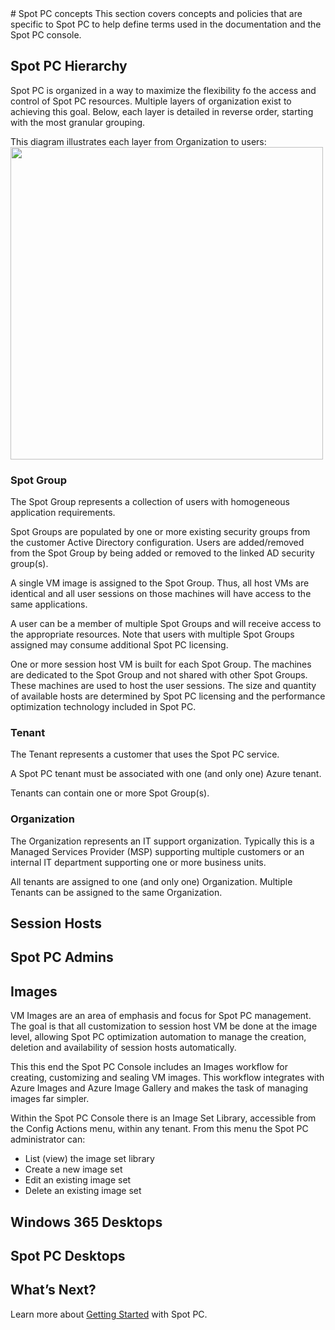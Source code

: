 <meta name="robots" content="noindex">
# Spot PC concepts
This section covers concepts and policies that are specific to Spot PC to help define terms used in the documentation and the Spot PC console.

## Spot PC Hierarchy
Spot PC is organized in a way to maximize the flexibility fo the access and control of Spot PC resources.  Multiple layers of organization exist to achieving this goal.  Below, each layer is detailed in reverse order, starting with the most granular grouping.

This diagram illustrates each layer from Organization to users:
<img src="/spot-pc/_media/features-concepts-01" width="500"> </a>

### Spot Group
The Spot Group represents a collection of users with homogeneous application requirements.

Spot Groups are populated by one or more existing security groups from the customer Active Directory configuration.  Users are added/removed from the Spot Group by being added or removed to the linked AD security group(s).

A single VM image is assigned to the Spot Group.  Thus, all host VMs are identical and all user sessions on those machines will have access to the same applications.

A user can be a member of multiple Spot Groups and will receive access to the appropriate resources.  Note that users with multiple Spot Groups assigned may consume additional Spot PC licensing.

One or more session host VM is built for each Spot Group. The machines are dedicated to the Spot Group and not shared with other Spot Groups. These machines are used to host the user sessions.  The size and quantity of available hosts are determined by Spot PC licensing and the performance optimization technology included in Spot PC.  

### Tenant
The Tenant represents a customer that uses the Spot PC service.

A Spot PC tenant must be associated with one (and only one) Azure tenant.

Tenants can contain one or more Spot Group(s).

### Organization
The Organization represents an IT support organization.  Typically this is a Managed Services Provider (MSP) supporting multiple customers or an internal IT department supporting one or more business units.

All tenants are assigned to one (and only one) Organization. Multiple Tenants can be assigned to the same Organization.



## Session Hosts

## Spot PC Admins

## Images
VM Images are an area of emphasis and focus for Spot PC management.  The goal is that all customization to session host VM be done at the image level, allowing Spot PC optimization automation to manage the creation, deletion and availability of session hosts automatically.

This this end the Spot PC Console includes an Images workflow for creating, customizing and sealing VM images.  This workflow integrates with Azure Images and Azure Image Gallery and makes the task of managing images far simpler.

Within the Spot PC Console there is an Image Set Library, accessible from the Config Actions menu, within any tenant. From this menu the Spot PC administrator can:
* List (view) the image set library
* Create a new image set
* Edit an existing image set
* Delete an existing image set

## Windows 365 Desktops

## Spot PC Desktops










## What’s Next?

Learn more about [Getting Started](spot-pc/getting-started/) with Spot PC.
